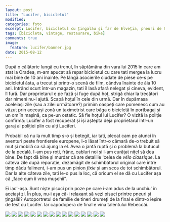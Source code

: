```yaml
---
layout: post
title: "Lucifer, bicicletul"
modified:
categories: foto
excerpt: Lucifer, bicicletul cu țingalău și far de Elveția, pneuri de Cehoslovacia, jante și schimbător de Franța și distanțier cu reflector lateral pe care scrie „Zurich”, restaurat.
tags: [bicicleta, vintage, restaurare, bike]
comments: true
image:
  feature: lucifer/banner.jpg
date: 2015-08-12
---
```

După o călătorie lungă cu trenul, în săptămâna din vara lui 2015 în care am stat la Oradea, m-am apucat să repar bicicletul cu care tati mergea la lucru mai bine de 10 ani înainte. Pe lângă asocierile ciudate de piese ce-s pe bicicletul ăsta, a trecut și printr-o scenă de film, cândva înainte de ăia 10 ani. Intrând scurt într-un magazin, tati îl lasă afară nelegat și cineva, evident, îl fură. Dar proprietarul e pe fază și fuge după hoț, strigă chiar la trecători dar nimeni nu-l ajută. Scapă hoțul în cele din urmă. Dar în dupămasa aceleiași zile (sau a zilei următoare?) primim oaspeți care pomenesc cum au văzut prin aceeași zonă un taximetrist care băga o bicicletă în portbagaj și un om în mașină, ca pe-un ostatic. Să fie hoțul lui Lucifer? O vizită la poliție confirmă: Lucifer a fost recuperat și își aștepta deja proprietarul într-un garaj al poliției plin cu alți Luciferi.

Probabil că nu la mult timp s-o și betegit, iar tati, plecat cam pe atunci în aventuri peste frontierele europene, l-o lăsat într-o cămară de-o trebuit să mut și mobilă ca să ajung la el. Avea o jantă ruptă și o problemă la butucul de la pedală. I-am pus roți, frâne, cabluri noi și l-am curățat nițel să dea bine. De fapt dă bine și murdar că are detaliile 'celea de *vélo classique*. La câteva zile după reparație, dezamăgit de schimbătorul original care între timp dădu faliment, i-am pus un pinion *fixie* și am scos de tot schimbătorul. Dar la alte câteva zile, tati le-o pus la loc, că oricum el se dă cu Lucifer așa că „face cum îi vrea mușchii”. 

Ei iac'-așa. Sunt niște pisuci prin poze pe care i-am adus de la unchiu' în aceiași zi. În plus, nu-i așa că-i relaxant să vezi pisuci printre pneuri și țingalăi? Autoportretul de familie de tineri drumeți de la final e dintr-o ieșire de test cu Lucifer. Iar capodopera de final e vina talentului Rebeccăi. 

<div class="galleria">
	<img src="/images/lucifer/0001.jpg"/>
	<img src="/images/lucifer/0003.jpg"/>
	<img src="/images/lucifer/0004.jpg"/>
	<img src="/images/lucifer/0005.jpg"/>
	<img src="/images/lucifer/0006.jpg"/>
	<img src="/images/lucifer/0002.jpg"/>
	<img src="/images/lucifer/0007.jpg"/>
	<img src="/images/lucifer/0008.jpg"/>
	<img src="/images/lucifer/0009.jpg"/>
	<img src="/images/lucifer/0010.jpg"/>
	<img src="/images/lucifer/0011.jpg"/>
	<img src="/images/lucifer/0012.jpg"/>
	<img src="/images/lucifer/0014.jpg"/>
	<img src="/images/lucifer/0015.jpg"/>
	<img src="/images/lucifer/0016.jpg"/>
	<img src="/images/lucifer/0017.jpg"/>
</div>
